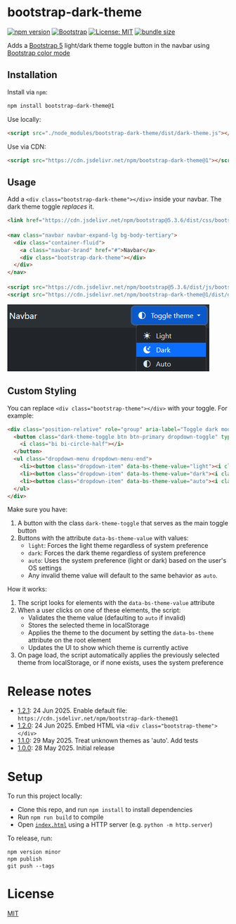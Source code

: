 # bootstrap-dark-theme

[![npm version](https://img.shields.io/npm/v/bootstrap-dark-theme.svg)](https://www.npmjs.com/package/bootstrap-dark-theme)
[![Bootstrap](https://img.shields.io/badge/Framework-Bootstrap%205-7952b3)](https://getbootstrap.com/)
[![License: MIT](https://img.shields.io/badge/License-MIT-yellow.svg)](https://opensource.org/licenses/MIT)
[![bundle size](https://img.shields.io/bundlephobia/minzip/bootstrap-dark-theme)](https://bundlephobia.com/package/bootstrap-dark-theme)

Adds a [Bootstrap 5](https://getbootstrap.com/docs/5.3/) light/dark theme toggle button in the navbar using [Bootstrap color mode](https://getbootstrap.com/docs/5.3/customize/color-modes/)

## Installation

Install via `npm`:

```bash
npm install bootstrap-dark-theme@1
```

Use locally:

```html
<script src="./node_modules/bootstrap-dark-theme/dist/dark-theme.js"></script>
```

Use via CDN:

```html
<script src="https://cdn.jsdelivr.net/npm/bootstrap-dark-theme@1"></script>
```

## Usage

Add a `<div class="bootstrap-dark-theme"></div>` inside your navbar. The dark theme toggle _replaces_ it.

```html
<link href="https://cdn.jsdelivr.net/npm/bootstrap@5.3.6/dist/css/bootstrap.min.css" rel="stylesheet" />

<nav class="navbar navbar-expand-lg bg-body-tertiary">
  <div class="container-fluid">
    <a class="navbar-brand" href="#">Navbar</a>
    <div class="bootstrap-dark-theme"></div>
  </div>
</nav>

<script src="https://cdn.jsdelivr.net/npm/bootstrap@5.3.6/dist/js/bootstrap.bundle.min.js"></script>
<script src="https://cdn.jsdelivr.net/npm/bootstrap-dark-theme@1/dist/dark-theme.js" type="module"></script>
```

[![Dark theme example](dark-theme.png)](dark-theme.html ":include height=160px")

## Custom Styling

You can replace `<div class="bootstrap-theme"></div>` with your toggle. For example:

```html
<div class="position-relative" role="group" aria-label="Toggle dark mode" title="Toggle Dark Mode">
  <button class="dark-theme-toggle btn btn-primary dropdown-toggle" type="button" data-bs-toggle="dropdown" aria-expanded="false" aria-label="Open navigation menu">
    <i class="bi bi-circle-half"></i>
  </button>
  <ul class="dropdown-menu dropdown-menu-end">
    <li><button class="dropdown-item" data-bs-theme-value="light"><i class="me-2 bi sun-fill"></i> Light</button></li>
    <li><button class="dropdown-item" data-bs-theme-value="dark"><i class="me-2 bi bi-moon-stars-fill"> Dark</button></li>
    <li><button class="dropdown-item" data-bs-theme-value="auto"><i class="me-2 bi bi-circle-half"> Auto</button></li>
  </ul>
</div>
```

Make sure you have:

1. A button with the class `dark-theme-toggle` that serves as the main toggle button
2. Buttons with the attribute `data-bs-theme-value` with values:
   - `light`: Forces the light theme regardless of system preference
   - `dark`: Forces the dark theme regardless of system preference
   - `auto`: Uses the system preference (light or dark) based on the user's OS settings
   - Any invalid theme value will default to the same behavior as `auto`.

How it works:

1. The script looks for elements with the `data-bs-theme-value` attribute
2. When a user clicks on one of these elements, the script:
   - Validates the theme value (defaulting to `auto` if invalid)
   - Stores the selected theme in localStorage
   - Applies the theme to the document by setting the `data-bs-theme` attribute on the root element
   - Updates the UI to show which theme is currently active
3. On page load, the script automatically applies the previously selected theme from localStorage, or if none exists, uses the system preference

# Release notes

- [1.2.1](https://www.npmjs.com/package/bootstrap-dark-theme/v/1.2.1): 24 Jun 2025. Enable default file: `https://cdn.jsdelivr.net/npm/bootstrap-dark-theme@1`
- [1.2.0](https://www.npmjs.com/package/bootstrap-dark-theme/v/1.2.0): 24 Jun 2025. Embed HTML via `<div class="bootstrap-theme"></div>`
- [1.1.0](https://www.npmjs.com/package/bootstrap-dark-theme/v/1.1.0): 29 May 2025. Treat unknown themes as 'auto'. Add tests
- [1.0.0](https://www.npmjs.com/package/bootstrap-dark-theme/v/1.0.0): 28 May 2025. Initial release

# Setup

To run this project locally:

- Clone this repo, and run `npm install` to install dependencies
- Run `npm run build` to compile
- Open [`index.html`](index.html ":ignore") using a HTTP server (e.g. `python -m http.server`)

To release, run:

```shell
npm version minor
npm publish
git push --tags
```

# License

[MIT](LICENSE)
